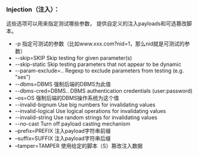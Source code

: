 ### Injection（注入）：

这些选项可以用来指定测试哪些参数， 提供自定义的注入payloads和可选篡改脚本。

* -p 指定可测试的参数（比如www.xxx.com?nid=1，那么nid就是可测试的参数）
* --skip=SKIP Skip testing for given parameter\(s\)
* --skip-static Skip testing parameters that not appear to be dynamic
* --param-exclude=.. Regexp to exclude parameters from testing \(e.g. "ses"\)
* --dbms=DBMS 强制后端的DBMS为此值
* --dbms-cred=DBMS.. DBMS authentication credentials \(user:password\)
* –os=OS 强制后端的DBMS操作系统为这个值
* --invalid-bignum Use big numbers for invalidating values
* --invalid-logical Use logical operations for invalidating values
* --invalid-string Use random strings for invalidating values
* --no-cast Turn off payload casting mechanism
* –prefix=PREFIX 注入payload字符串前缀
* –suffix=SUFFIX 注入payload字符串后缀
* –tamper=TAMPER 使用给定的脚本（S）篡改注入数据



